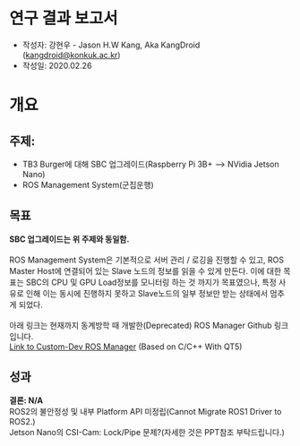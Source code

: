 연구 결과 보고서
================
- 작성자: 강현우 - Jason H.W Kang, Aka KangDroid (kangdroid@konkuk.ac.kr)
- 작성일: 2020.02.26

개요
====

주제:
-----
- TB3 Burger에 대해 SBC 업그레이드(Raspberry Pi 3B+ --> NVidia Jetson Nano)
- ROS Management System(군집운행)

목표
----
<b>SBC 업그레이드는 위 주제와 동일함.</b><br><br>
ROS Management System은 기본적으로 서버 관리 / 로깅을 진행할 수 있고, ROS Master Host에 연결되어 있는 Slave 노드의 정보를 읽을 수 있게 만든다. 이에 대한 목표는 SBC의 CPU 및 GPU Load정보를 모니터링 하는 것 까지가 목표였으나, 특정 사유로 인해 이는 동시에 진행하지 못하고 Slave노드의 일부 정보만 받는 상태에서 멈추게 되었다.<br><br>
아래 링크는 현재까지 동계방학 때 개발한(Deprecated) ROS Manager Github 링크입니다.<br>
[Link to Custom-Dev ROS Manager](https://github.com/KangDroid/ROS_Manager) (Based on C/C++ With QT5)

성과
----
<b>결론: N/A</b> <br>
ROS2의 불안정성 및 내부 Platform API 미정립(Cannot Migrate ROS1 Driver to ROS2.)<br>
Jetson Nano의 CSI-Cam: Lock/Pipe 문제?(자세한 것은 PPT참조 부탁드립니다.)